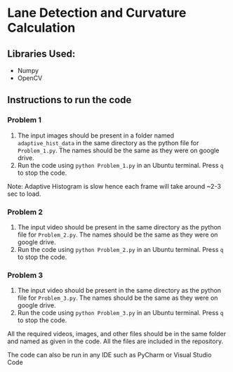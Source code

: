 # Lane Detection and Curvature Calculation

## Libraries Used:
* Numpy
* OpenCV

## Instructions to run the code

### Problem 1
1. The input images should be present in a folder named `adaptive_hist_data` in the same directory as the python file for `Problem_1.py`.  The names should be the same as they were on google drive.
2. Run the code using `python Problem_1.py` in an Ubuntu terminal. Press `q` to stop the code.

Note: Adaptive Histogram is slow hence each frame will take around ~2-3 sec to load.

### Problem 2
1. The input video should be present in the same directory as the python file for `Problem_2.py`.  The names should be the same as they were on google drive.
2. Run the code using `python Problem_2.py` in an Ubuntu terminal. Press `q` to stop the code.

### Problem 3
1. The input video should be present in the same directory as the python file for `Problem_3.py`.  The names should be the same as they were on google drive.
2. Run the code using `python Problem_3.py` in an Ubuntu terminal. Press `q` to stop the code.

All the required videos, images, and other files should be in the same folder and named as given in the code. All the files are included in the repository.

The code can also be run in any IDE such as PyCharm or Visual Studio Code
